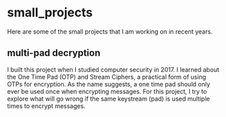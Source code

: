 # small_projects

Here are some of the small projects that I am working on in recent years.

## multi-pad decryption

I built this project when I studied computer security in 2017. 
I learned about the One Time Pad (OTP) and Stream Ciphers, a practical form of using OTPs for encryption.
As the name suggests, a one time pad should only ever be used once when encrypting messages.
For this project, I try to explore what will go wrong if the same keystream (pad) is used multiple times to encrypt messages.
